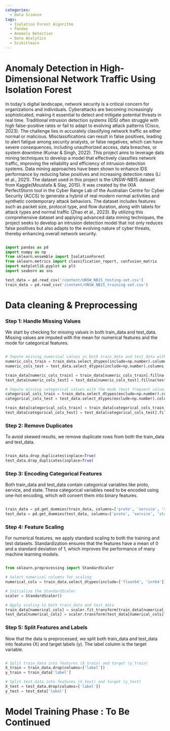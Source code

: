 ```yaml
---
categories:
  - Data Science
tags:
  - Isolation Forest Algorithm
  - Pandas
  - Anomaly Detection
  - Data Analytics
  - Scikitlearn
---
```


# Anomaly Detection in High-Dimensional Network Traffic Using Isolation Forest

In today's digital landscape, network security is a critical concern for organizations and individuals. Cyberattacks are becoming increasingly sophisticated, making it essential to detect and mitigate potential threats in real time. Traditional intrusion detection systems (IDS) often struggle with high false-positive rates or fail to adapt to evolving attack patterns (Cisco, 2023).
The challenge lies in accurately classifying network traffic as either normal or malicious. Misclassifications can result in false positives, leading to alert fatigue among security analysts, or false negatives, which can have severe consequences, including unauthorized access, data breaches, or system downtime (Kumar & Singh, 2022). This project aims to leverage data mining techniques to develop a model that effectively classifies network traffic, improving the reliability and efficiency of intrusion detection systems. Data mining approaches have been shown to enhance IDS performance by reducing false positives and increasing detection rates (Li et al., 2021).
The dataset used in this project is the UNSW-NB15 dataset from Kaggle(Moustafa & Slay, 2015). It was created by the IXIA PerfectStorm tool in the Cyber Range Lab of the Australian Centre for Cyber Security (ACCS) to generate a hybrid of real modern normal activities and synthetic contemporary attack behaviors. The dataset includes features such as packet size, protocol type, and flow duration, along with labels for attack types and normal traffic (Zhao et al., 2023).
By utilizing this comprehensive dataset and applying advanced data mining techniques, the project seeks to develop an intrusion detection model that not only reduces false positives but also adapts to the evolving nature of cyber threats, thereby enhancing overall network security.

```python

import pandas as pd
import numpy as np
from sklearn.ensemble import IsolationForest
from sklearn.metrics import classification_report, confusion_matrix
import matplotlib.pyplot as plt
import seaborn as sns

test_data = pd.read_csv('/content/UNSW_NB15_testing-set.csv')
train_data = pd.read_csv('/content/UNSW_NB15_training-set.csv')

```

# Data cleaning & Preprocessing

### Step 1: Handle Missing Values

We start by checking for missing values in both train_data and test_data. Missing values are imputed with the mean for numerical features and the mode for categorical features.

```python

# Impute missing numerical values in both train_data and test_data with the mean
numeric_cols_train = train_data.select_dtypes(include=np.number).columns
numeric_cols_test = test_data.select_dtypes(include=np.number).columns

train_data[numeric_cols_train] = train_data[numeric_cols_train].fillna(train_data[numeric_cols_train].mean())
test_data[numeric_cols_test] = test_data[numeric_cols_test].fillna(test_data[numeric_cols_test].mean())

# Impute missing categorical values with the mode (most frequent value)
categorical_cols_train = train_data.select_dtypes(exclude=np.number).columns
categorical_cols_test = test_data.select_dtypes(exclude=np.number).columns

train_data[categorical_cols_train] = train_data[categorical_cols_train].fillna(train_data[categorical_cols_train].mode().iloc[0])
test_data[categorical_cols_test] = test_data[categorical_cols_test].fillna(test_data[categorical_cols_test].mode().iloc[0])

```

### Step 2: Remove Duplicates

To avoid skewed results, we remove duplicate rows from both the train_data and test_data.

```python

train_data.drop_duplicates(inplace=True)
test_data.drop_duplicates(inplace=True)

```

### Step 3: Encoding Categorical Features

Both train_data and test_data contain categorical variables like proto, service, and state. These categorical variables need to be encoded using one-hot encoding, which will convert them into binary features.

```python

train_data = pd.get_dummies(train_data, columns=['proto', 'service', 'state'], drop_first=True)
test_data = pd.get_dummies(test_data, columns=['proto', 'service', 'state'], drop_first=True)

```

### Step 4: Feature Scaling

For numerical features, we apply standard scaling to both the training and test datasets. Standardization ensures that the features have a mean of 0 and a standard deviation of 1, which improves the performance of many machine learning models.

```python

from sklearn.preprocessing import StandardScaler

# Select numerical columns for scaling
numerical_cols = train_data.select_dtypes(include=['float64', 'int64']).columns

# Initialize the StandardScaler
scaler = StandardScaler()

# Apply scaling to both train_data and test_data
train_data[numerical_cols] = scaler.fit_transform(train_data[numerical_cols])
test_data[numerical_cols] = scaler.transform(test_data[numerical_cols])

```

### Step 5: Split Features and Labels

Now that the data is preprocessed, we split both train_data and test_data into features (X) and target labels (y). The label column is the target variable.

```python

# Split train_data into features (X_train) and target (y_train)
X_train = train_data.drop(columns=['label'])
y_train = train_data['label']

# Split test_data into features (X_test) and target (y_test)
X_test = test_data.drop(columns=['label'])
y_test = test_data['label']


```

# Model Training Phase : To Be Continued
